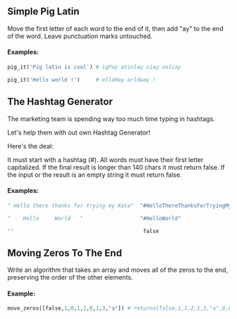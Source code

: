 ## Simple Pig Latin
Move the first letter of each word to the end of it, then add "ay" to the end of the word. Leave punctuation marks untouched.

#### Examples:
```python
pig_it('Pig latin is cool') # igPay atinlay siay oolcay

pig_it('Hello world !')     # elloHay orldway !
```
## The Hashtag Generator
The marketing team is spending way too much time typing in hashtags.

Let's help them with out own Hashtag Generator!

Here's the deal:

It must start with a hashtag (#).
All words must have their first letter capitalized.
If the final result is longer than 140 chars it must return false.
If the input or the result is an empty string it must return false.

#### Examples:
```python
" Hello there thanks for trying my Kata"  "#HelloThereThanksForTryingMyKata"

"    Hello     World   "                  "#HelloWorld"

""                                         false
```
## Moving Zeros To The End

Write an algorithm that takes an array and moves all of the zeros to the end, preserving the order of the other elements.

#### Example:
```python
move_zeros([false,1,0,1,2,0,1,3,"a"]) # returns[false,1,1,2,1,3,"a",0,0]
```


